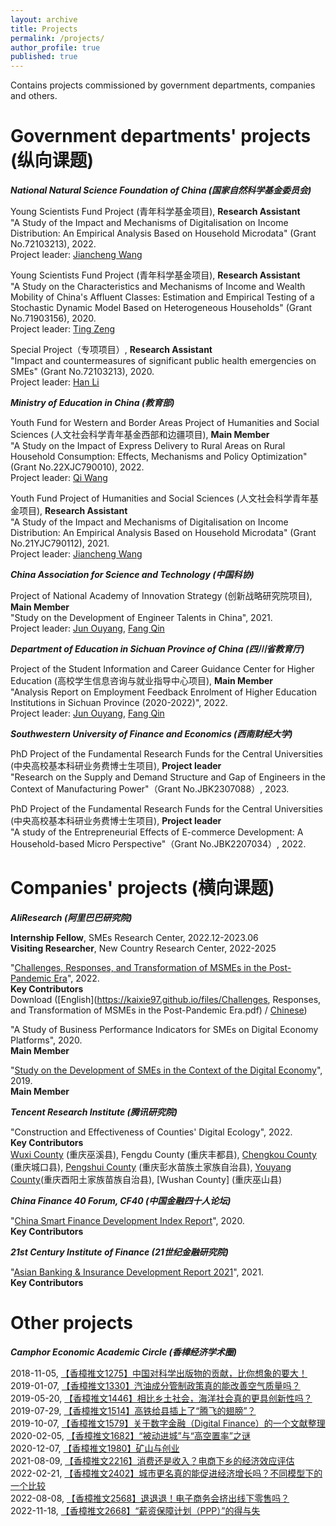 ```yaml
---
layout: archive
title: Projects
permalink: /projects/
author_profile: true
published: true
---
```


Contains projects commissioned by government departments, companies and others.<br>

Government departments' projects (纵向课题)
======
_**National Natural Science Foundation of China (国家自然科学基金委员会)**_

Young Scientists Fund Project (青年科学基金项目), **Research Assistant**<br>
"A Study of the Impact and Mechanisms of Digitalisation on Income Distribution: An Empirical Analysis Based on Household Microdata" (Grant No.72103213), 2022.<br>
Project leader: [Jiancheng Wang](https://isbf.sysu.edu.cn/zh-hans/teacher/288)

Young Scientists Fund Project (青年科学基金项目), **Research Assistant**<br>
"A Study on the Characteristics and Mechanisms of Income and Wealth Mobility of China's Affluent Classes: Estimation and Empirical Testing of a Stochastic Dynamic Model Based on Heterogeneous Households" (Grant No.71903156), 2020.<br>
Project leader: [Ting Zeng](https://riem.swufe.edu.cn/info/1052/1546.htm)

Special Project（专项项目）, **Research Assistant**<br>
"Impact and countermeasures of significant public health emergencies on SMEs" (Grant No.72103213), 2020.<br>
Project leader: [Han Li](https://sib.swufe.edu.cn/info/1016/4141.htm)

_**Ministry of Education in China (教育部)**_

Youth Fund for Western and Border Areas Project of Humanities and Social Sciences (人文社会科学青年基金西部和边疆项目), **Main Member**<br>
"A Study on the Impact of Express Delivery to Rural Areas on Rural Household Consumption: Effects, Mechanisms and Policy Optimization" (Grant No.22XJC790010), 2022.<br>
Project leader: [Qi Wang](https://bs.scu.edu.cn/kuaijixue/202201/7758.html)

Youth Fund Project of Humanities and Social Sciences (人文社会科学青年基金项目), **Research Assistant**<br>
"A Study of the Impact and Mechanisms of Digitalisation on Income Distribution: An Empirical Analysis Based on Household Microdata" (Grant No.21YJC790112), 2021.<br>
Project leader: [Jiancheng Wang](https://isbf.sysu.edu.cn/zh-hans/teacher/288)

_**China Association for Science and Technology (中国科协)**_

Project of National Academy of Innovation Strategy (创新战略研究院项目), **Main Member**<br>
"Study on the Development of Engineer Talents in China", 2021.<br>
Project leader: [Jun Ouyang](https://bjyjy.swufe.edu.cn/jgsz/ldjjxhjycjzywyh__.htm), [Fang Qin](https://chfs.swufe.edu.cn/info/1061/1730.htm)

_**Department of Education in Sichuan Province of China (四川省教育厅)**_

Project of the Student Information and Career Guidance Center for Higher Education (高校学生信息咨询与就业指导中心项目), **Main Member**<br>
"Analysis Report on Employment Feedback Enrolment of Higher Education Institutions in Sichuan Province (2020-2022)", 2022.<br>
Project leader: [Jun Ouyang](https://bjyjy.swufe.edu.cn/jgsz/ldjjxhjycjzywyh__.htm), [Fang Qin](https://chfs.swufe.edu.cn/info/1061/1730.htm)

_**Southwestern University of Finance and Economics (西南财经大学)**_

PhD Project of the Fundamental Research Funds for the Central Universities (中央高校基本科研业务费博士生项目), **Project leader**<br>
"Research on the Supply and Demand Structure and Gap of Engineers in the Context of Manufacturing Power"（Grant No.JBK2307088）, 2023.<br>

PhD Project of the Fundamental Research Funds for the Central Universities (中央高校基本科研业务费博士生项目), **Project leader**<br>
"A study of the Entrepreneurial Effects of E-commerce Development: A Household-based Micro Perspective"（Grant No.JBK2207034）, 2022.<br>

Companies' projects (横向课题)
======
_**AliResearch (阿里巴巴研究院)**_

**Internship Fellow**, SMEs Research Center, 2022.12-2023.06<br>
**Visiting Researcher**, New Country Research Center, 2022-2025

"[Challenges, Responses, and Transformation of MSMEs in the Post-Pandemic Era](https://www.alibabagroup.com/document-1491556231800684544)", 2022.<br>
**Key Contributors**<br>
Download ([English](https://kaixie97.github.io/files/Challenges, Responses, and Transformation of MSMEs in the Post-Pandemic Era.pdf) / [Chinese](https://kaixie97.github.io/files/全球中小微企业在疫情后时代的挑战、应对与转型.pdf))

"A Study of Business Performance Indicators for SMEs on Digital Economy Platforms", 2020.<br>
**Main Member**

"[Study on the Development of SMEs in the Context of the Digital Economy](http://www.aliresearch.com/ch/information/informationdetails?articleCode=69745667475640320&type=%E6%8A%A5%E5%91%8A)", 2019.<br>
**Main Member**

_**Tencent Research Institute (腾讯研究院)**_

"Construction and Effectiveness of Counties' Digital Ecology", 2022.<br>
**Key Contributors**<br>
[Wuxi County](http://www.cq.chinanews.com.cn/news/2022/0111/21-6086.html) (重庆巫溪县), Fengdu County (重庆丰都县), [Chengkou County](http://www.cqck.gov.cn/zwxx_270/qxdt/202303/t20230306_11710459.html) (重庆城口县), [Pengshui County](https://j.eastday.com/p/162243106477014389) (重庆彭水苗族土家族自治县), [Youyang County](https://www.cqcb.com/yunongpengyouquan/xiaokanggushi/2023-03-07/5192981_pc.html)(重庆酉阳土家族苗族自治县), [Wushan County] (重庆巫山县)

_**China Finance 40 Forum, CF40 (中国金融四十人论坛)**_

"[China Smart Finance Development Index Report](http://www.cf40.com/news_detail/12087.html)", 2020.<br>
**Key Contributors**

_**21st Century Institute of Finance (21世纪金融研究院)**_

"[Asian Banking & Insurance Development Report 2021](http://www.21jingji.com/zhuanti/topic/2021_yzjrnh/)", 2021.<br>
**Key Contributors**

Other projects
======
_**Camphor Economic Academic Circle (香樟经济学术圈)**_

2018-11-05, [【香樟推文1275】中国对科学出版物的贡献，比你想象的要大！](https://mp.weixin.qq.com/s/0Xa9o9jYs6tkatELuoIyFA)<br>
2019-01-07, [【香樟推文1330】汽油成分管制政策真的能改善空气质量吗？](https://mp.weixin.qq.com/s/8znpcBj8frFbmbUF22p3Eg)<br>
2019-05-20, [【香樟推文1446】相比乡土社会，海洋社会真的更具创新性吗？](https://mp.weixin.qq.com/s/pH6v5yq8ptWhvhNkmeRTVQ)<br>
2019-07-29, [【香樟推文1514】高铁给县插上了“腾飞的翅膀”？](https://mp.weixin.qq.com/s/bnICYIeAI5aJ30l7JxokZw)<br>
2019-10-07, [【香樟推文1579】关于数字金融（Digital Finance）的一个文献整理](https://mp.weixin.qq.com/s/9ALJo_BwiTnwFDkz-h5z8w)<br>
2020-02-05, [【香樟推文1682】“被动进城”与“高空置率”之谜](https://mp.weixin.qq.com/s/YdJ4jjY_GT9RvdgaAGlAOw)<br>
2020-12-07, [【香樟推文1980】矿山与创业](https://mp.weixin.qq.com/s/_YBBWE_7XL_AtbkQiXtnVQ)<br>
2021-08-09, [【香樟推文2216】消费还是收入？电商下乡的经济效应评估](https://mp.weixin.qq.com/s/2xn_EVW9vCubhiLRYy3img)<br>
2022-02-21, [【香樟推文2402】城市更名真的能促进经济增长吗？不同模型下的一个比较](https://mp.weixin.qq.com/s/zkYXbIDX2-7AEV-qthNk7Q)<br>
2022-08-08, [【香樟推文2568】退退退！电子商务会挤出线下零售吗？](https://mp.weixin.qq.com/s/aRdRLTbvBc7r882vbqVrUw)<br>
2022-11-18, [【香樟推文2668】“薪资保障计划（PPP）”的得与失](https://mp.weixin.qq.com/s/of5MFrIxpiRooWkaLt14SQ)
